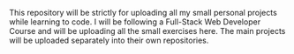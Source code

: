 This repository will be strictly for uploading all my small personal projects
while learning to code. I will be following a Full-Stack Web Developer
Course and will be uploading all the small exercises here. The main projects
will be uploaded separately into their own repositories.
